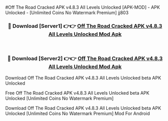 #Off The Road Cracked APK v4.8.3 All Levels Unlocked [APK-MOD] - APK Unlocked - [Unlimited Coins No Watermark Premium] jj803



<div align="center">

<h3>🔴 Download [Server1] 👉👉 <a href="https://momento.my/?title=Off_The_Road_Cracked_APK_v4.8.3_All_Levels_Unlocked">Off The Road Cracked APK v4.8.3 All Levels Unlocked Mod Apk</a></h3><br>

<h3>🔴 Download [Server2] 👉👉 <a href="https://momento.my/?title=Off_The_Road_Cracked_APK_v4.8.3_All_Levels_Unlocked">Off The Road Cracked APK v4.8.3 All Levels Unlocked Mod Apk</a></h3>
</div>



Download Off The Road Cracked APK v4.8.3 All Levels Unlocked beta APK Unlocked

Free Off The Road Cracked APK v4.8.3 All Levels Unlocked beta APK Unlocked [Unlimited Coins No Watermark Premium]

Download Off The Road Cracked APK v4.8.3 All Levels Unlocked beta APK Unlocked [Unlimited Coins No Watermark Premium] Mod For Android
